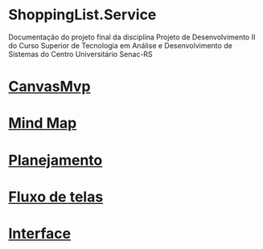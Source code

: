 # ShoppingList.Service
Documentação do projeto final da disciplina Projeto de Desenvolvimento II do Curso Superior de Tecnologia em Análise e Desenvolvimento de Sistemas do Centro Universitário Senac-RS

# [CanvasMvp](https://www.figma.com/file/kPfuXjimdQha5zxWrzBqIv/Projeto-de-Desenvolvimento-2---Lista-de-Compras?type=design&node-id=0%3A1&mode=design&t=fX1tUFf4S0NtZbgp-1)

# [Mind Map](https://miro.com/app/board/uXjVMKW8Y6E=/?share_link_id=60539723695)

# [Planejamento](https://docs.google.com/document/d/1vVYzE3TfOUpYHfuHwt_mCw4-OmINHQnRF_0y-jLCqk8/edit?usp=sharing)

# [Fluxo de telas](https://www.figma.com/proto/kPfuXjimdQha5zxWrzBqIv/Projeto-de-Desenvolvimento-2---Lista-de-Compras?type=design&node-id=229-616&t=80FZAwCePtBxmxSV-1&scaling=scale-down&page-id=30%3A172&starting-point-node-id=229%3A616&mode=design)

# [Interface](https://github.com/henriquerc18/Procergs_Shopping_List_Interface)
